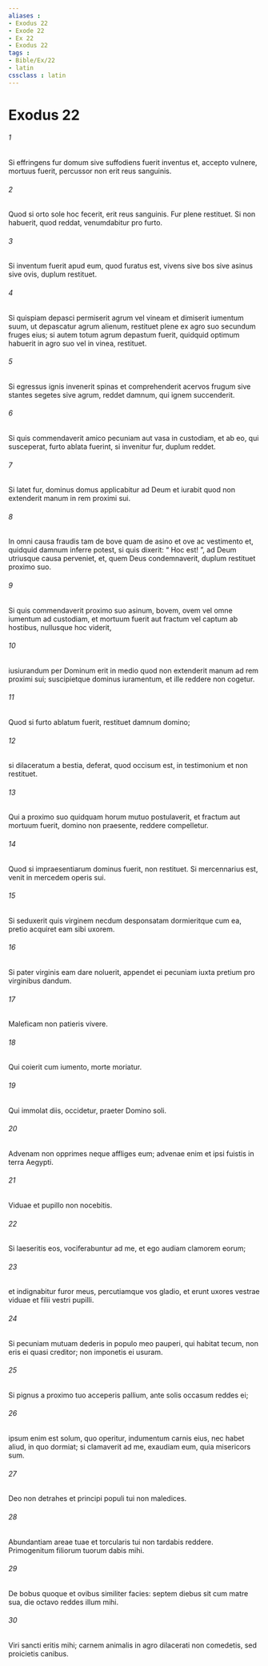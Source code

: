 ```yaml
---
aliases : 
- Exodus 22
- Exode 22
- Ex 22
- Exodus 22
tags : 
- Bible/Ex/22
- latin
cssclass : latin
---
```


# Exodus 22

###### 1
Si effringens fur domum sive suffodiens fuerit inventus et, accepto vulnere, mortuus fuerit, percussor non erit reus sanguinis. 
###### 2
Quod si orto sole hoc fecerit, erit reus sanguinis. Fur plene restituet. Si non habuerit, quod reddat, venumdabitur pro furto. 
###### 3
Si inventum fuerit apud eum, quod furatus est, vivens sive bos sive asinus sive ovis, duplum restituet.
###### 4
Si quispiam depasci permiserit agrum vel vineam et dimiserit iumentum suum, ut depascatur agrum alienum, restituet plene ex agro suo secundum fruges eius; si autem totum agrum depastum fuerit, quidquid optimum habuerit in agro suo vel in vinea, restituet.
###### 5
Si egressus ignis invenerit spinas et comprehenderit acervos frugum sive stantes segetes sive agrum, reddet damnum, qui ignem succenderit.
###### 6
Si quis commendaverit amico pecuniam aut vasa in custodiam, et ab eo, qui susceperat, furto ablata fuerint, si invenitur fur, duplum reddet. 
###### 7
Si latet fur, dominus domus applicabitur ad Deum et iurabit quod non extenderit manum in rem proximi sui.
###### 8
In omni causa fraudis tam de bove quam de asino et ove ac vestimento et, quidquid damnum inferre potest, si quis dixerit: “ Hoc est! ”, ad Deum utriusque causa perveniet, et, quem Deus condemnaverit, duplum restituet proximo suo.
###### 9
Si quis commendaverit proximo suo asinum, bovem, ovem vel omne iumentum ad custodiam, et mortuum fuerit aut fractum vel captum ab hostibus, nullusque hoc viderit, 
###### 10
iusiurandum per Dominum erit in medio quod non extenderit manum ad rem proximi sui; suscipietque dominus iuramentum, et ille reddere non cogetur. 
###### 11
Quod si furto ablatum fuerit, restituet damnum domino; 
###### 12
si dilaceratum a bestia, deferat, quod occisum est, in testimonium et non restituet.
###### 13
Qui a proximo suo quidquam horum mutuo postulaverit, et fractum aut mortuum fuerit, domino non praesente, reddere compelletur. 
###### 14
Quod si impraesentiarum dominus fuerit, non restituet. Si mercennarius est, venit in mercedem operis sui.
###### 15
Si seduxerit quis virginem necdum desponsatam dormieritque cum ea, pretio acquiret eam sibi uxorem. 
###### 16
Si pater virginis eam dare noluerit, appendet ei pecuniam iuxta pretium pro virginibus dandum.
###### 17
Maleficam non patieris vivere.
###### 18
Qui coierit cum iumento, morte moriatur.
###### 19
Qui immolat diis, occidetur, praeter Domino soli.
###### 20
Advenam non opprimes neque affliges eum; advenae enim et ipsi fuistis in terra Aegypti.
###### 21
Viduae et pupillo non nocebitis. 
###### 22
Si laeseritis eos, vociferabuntur ad me, et ego audiam clamorem eorum; 
###### 23
et indignabitur furor meus, percutiamque vos gladio, et erunt uxores vestrae viduae et filii vestri pupilli.
###### 24
Si pecuniam mutuam dederis in populo meo pauperi, qui habitat tecum, non eris ei quasi creditor; non imponetis ei usuram.
###### 25
Si pignus a proximo tuo acceperis pallium, ante solis occasum reddes ei; 
###### 26
ipsum enim est solum, quo operitur, indumentum carnis eius, nec habet aliud, in quo dormiat; si clamaverit ad me, exaudiam eum, quia misericors sum.
###### 27
Deo non detrahes et principi populi tui non maledices.
###### 28
Abundantiam areae tuae et torcularis tui non tardabis reddere. Primogenitum filiorum tuorum dabis mihi.
###### 29
De bobus quoque et ovibus similiter facies: septem diebus sit cum matre sua, die octavo reddes illum mihi.
###### 30
Viri sancti eritis mihi; carnem animalis in agro dilacerati non comedetis, sed proicietis canibus.
